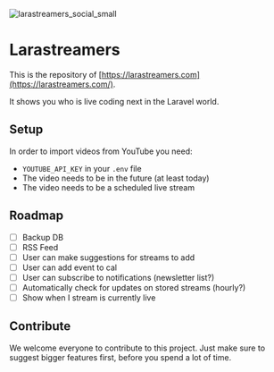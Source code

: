 ![larastreamers_social_small](https://user-images.githubusercontent.com/1394539/118348006-a0340000-b547-11eb-8359-1bb8649d9602.png)


# Larastreamers

This is the repository of [https://larastreamers.com](https://larastreamers.com/).

It shows you who is live coding next in the Laravel world.

## Setup

In order to import videos from  YouTube you need:

* `YOUTUBE_API_KEY` in your `.env` file
* The video needs to be in the future (at least today)
* The video needs to be a scheduled live stream

## Roadmap

* [ ] Backup DB
* [ ] RSS Feed
* [ ] User can make suggestions for streams to add
* [ ] User can add event to cal
* [ ] User can subscribe to notifications (newsletter list?)
* [ ] Automatically check for updates on stored streams (hourly?)
* [ ] Show when I stream is currently live

## Contribute

We welcome everyone to contribute to this project. Just make sure to suggest bigger features first, before you spend a lot of time.
